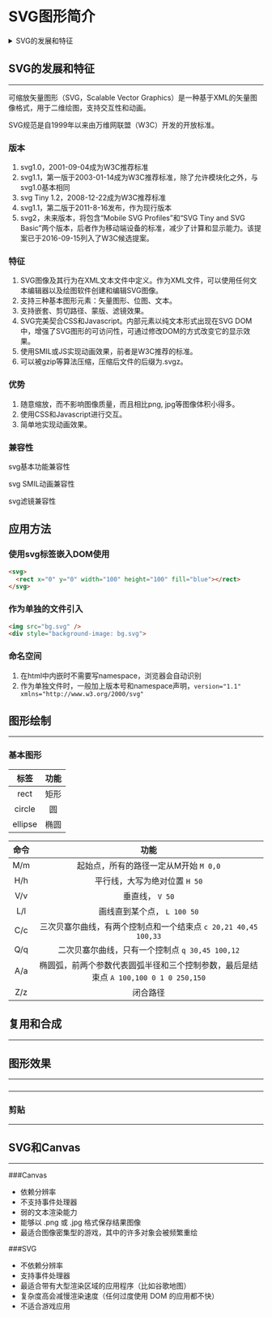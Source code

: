 # SVG图形简介

<details>
  <summary>SVG的发展和特征</summary>
  <summary>应用方法</summary>
  <summary>图形绘制</summary>
  <summary>复用和合成</summary>
  <summary>图形效果</summary>
  <summary>与Javascript交互</summary>
  <summary>SVG和Canvas</summary>
</details>

## SVG的发展和特征

------------------

可缩放矢量图形（SVG，Scalable Vector Graphics）是一种基于XML的矢量图像格式，用于二维绘图，支持交互性和动画。

SVG规范是自1999年以来由万维网联盟（W3C）开发的开放标准。

### 版本

1. svg1.0，2001-09-04成为W3C推荐标准
2. svg1.1，第一版于2003-01-14成为W3C推荐标准，除了允许模块化之外，与svg1.0基本相同
3. svg Tiny 1.2，2008-12-22成为W3C推荐标准
4. svg1.1，第二版于2011-8-16发布，作为现行版本
5. svg2，未来版本，将包含“Mobile SVG Profiles”和“SVG Tiny and SVG Basic”两个版本，后者作为移动端设备的标准，减少了计算和显示能力。该提案已于2016-09-15列入了W3C候选提案。

### 特征

1. SVG图像及其行为在XML文本文件中定义。作为XML文件，可以使用任何文本编辑器以及绘图软件创建和编辑SVG图像。
2. 支持三种基本图形元素：矢量图形、位图、文本。
3. 支持嵌套、剪切路径、蒙版、滤镜效果。
4. SVG完美契合CSS和Javascript。内部元素以纯文本形式出现在SVG DOM中，增强了SVG图形的可访问性，可通过修改DOM的方式改变它的显示效果。
5. 使用SMIL或JS实现动画效果，前者是W3C推荐的标准。
6. 可以被gzip等算法压缩，压缩后文件的后缀为.svgz。

### 优势

1. 随意缩放，而不影响图像质量，而且相比png, jpg等图像体积小得多。
2. 使用CSS和Javascript进行交互。
3. 简单地实现动画效果。

### 兼容性

svg基本功能兼容性

svg SMIL动画兼容性

svg滤镜兼容性

## 应用方法

### 使用svg标签嵌入DOM使用

```html
<svg>
  <rect x="0" y="0" width="100" height="100" fill="blue"></rect>
</svg>
```

### 作为单独的文件引入

```html
<img src="bg.svg" />
<div style="background-image: bg.svg">
```

### 命名空间

1. 在html中内嵌时不需要写namespace，浏览器会自动识别
2. 作为单独文件时，一般加上版本号和namespace声明，`version="1.1" xmlns="http://www.w3.org/2000/svg"`

## 图形绘制

------------------

### 基本图形

<!-- 画线，填充 -->

<!-- 矩形，圆形，椭圆 -->
|标签|功能|
|:--:|:--:|
|rect|矩形|
|circle|圆|
|ellipse|椭圆|

<!-- 路径 -->
|命令|功能|
|:--:|:--:|
|M/m|起始点，所有的路径一定从M开始 `M 0,0`|
|H/h|平行线，大写为绝对位置 `H 50`|
|V/v|垂直线， `V 50`|
|L/l|画线直到某个点， `L 100 50`|
|C/c|三次贝塞尔曲线，有两个控制点和一个结束点 `c 20,21 40,45 100,33`|
|Q/q|二次贝塞尔曲线，只有一个控制点 `q 30,45 100,12`|
|A/a|椭圆弧，前两个参数代表圆弧半径和三个控制参数，最后是结束点 `A 100,100 0 1 0 250,150`|
|Z/z|闭合路径|

<!-- 文字 -->

## 复用和合成

------------------

## 图形效果

------------------

### 

------------------

<!-- 线性渐变 -->

<!-- 径向渐变 -->

<!-- 填充模式 -->

### 剪贴

------------------

## SVG和Canvas

------------------

###Canvas

- 依赖分辨率
- 不支持事件处理器
- 弱的文本渲染能力
- 能够以 .png 或 .jpg 格式保存结果图像
- 最适合图像密集型的游戏，其中的许多对象会被频繁重绘

###SVG
- 不依赖分辨率
- 支持事件处理器
- 最适合带有大型渲染区域的应用程序（比如谷歌地图）
- 复杂度高会减慢渲染速度（任何过度使用 DOM 的应用都不快）
- 不适合游戏应用
